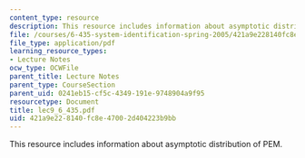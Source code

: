 ```yaml
---
content_type: resource
description: This resource includes information about asymptotic distribution of PEM.
file: /courses/6-435-system-identification-spring-2005/421a9e228140fc8e47002d404223b9bb_lec9_6_435.pdf
file_type: application/pdf
learning_resource_types:
- Lecture Notes
ocw_type: OCWFile
parent_title: Lecture Notes
parent_type: CourseSection
parent_uid: 0241eb15-cf5c-4349-191e-9748904a9f95
resourcetype: Document
title: lec9_6_435.pdf
uid: 421a9e22-8140-fc8e-4700-2d404223b9bb
---
```

This resource includes information about asymptotic distribution of PEM.

